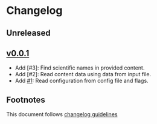 # Changelog

## Unreleased

## [v0.0.1]

- Add [#3]: Find scientific names in provided content.
- Add [#2]: Read content data using data from input file.
- Add [#1]: Read configuration from config file and flags.

## Footnotes

This document follows [changelog guidelines]

[v0.0.1]: https://github.com/gnames/gnfinder/compare/v0.0.0...v0.0.1

[#1]: https://github.com/gnames/htindex/issues/1

[changelog guidelines]: https://github.com/olivierlacan/keep-a-changelog
